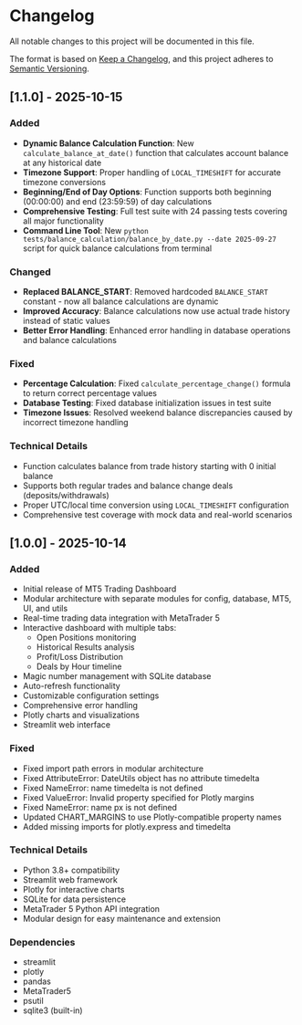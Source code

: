# Changelog

All notable changes to this project will be documented in this file.

The format is based on [Keep a Changelog](https://keepachangelog.com/en/1.0.0/),
and this project adheres to [Semantic Versioning](https://semver.org/spec/v2.0.0.html).

## [1.1.0] - 2025-10-15

### Added
- **Dynamic Balance Calculation Function**: New `calculate_balance_at_date()` function that calculates account balance at any historical date
- **Timezone Support**: Proper handling of `LOCAL_TIMESHIFT` for accurate timezone conversions
- **Beginning/End of Day Options**: Function supports both beginning (00:00:00) and end (23:59:59) of day calculations
- **Comprehensive Testing**: Full test suite with 24 passing tests covering all major functionality
- **Command Line Tool**: New `python tests/balance_calculation/balance_by_date.py --date 2025-09-27` script for quick balance calculations from terminal

### Changed
- **Replaced BALANCE_START**: Removed hardcoded `BALANCE_START` constant - now all balance calculations are dynamic
- **Improved Accuracy**: Balance calculations now use actual trade history instead of static values
- **Better Error Handling**: Enhanced error handling in database operations and balance calculations

### Fixed
- **Percentage Calculation**: Fixed `calculate_percentage_change()` formula to return correct percentage values
- **Database Testing**: Fixed database initialization issues in test suite
- **Timezone Issues**: Resolved weekend balance discrepancies caused by incorrect timezone handling

### Technical Details
- Function calculates balance from trade history starting with 0 initial balance
- Supports both regular trades and balance change deals (deposits/withdrawals)
- Proper UTC/local time conversion using `LOCAL_TIMESHIFT` configuration
- Comprehensive test coverage with mock data and real-world scenarios

## [1.0.0] - 2025-10-14

### Added
- Initial release of MT5 Trading Dashboard
- Modular architecture with separate modules for config, database, MT5, UI, and utils
- Real-time trading data integration with MetaTrader 5
- Interactive dashboard with multiple tabs:
  - Open Positions monitoring
  - Historical Results analysis
  - Profit/Loss Distribution
  - Deals by Hour timeline
- Magic number management with SQLite database
- Auto-refresh functionality
- Customizable configuration settings
- Comprehensive error handling
- Plotly charts and visualizations
- Streamlit web interface

### Fixed
- Fixed import path errors in modular architecture
- Fixed AttributeError: DateUtils object has no attribute timedelta
- Fixed NameError: name timedelta is not defined
- Fixed ValueError: Invalid property specified for Plotly margins
- Fixed NameError: name px is not defined
- Updated CHART_MARGINS to use Plotly-compatible property names
- Added missing imports for plotly.express and timedelta

### Technical Details
- Python 3.8+ compatibility
- Streamlit web framework
- Plotly for interactive charts
- SQLite for data persistence
- MetaTrader 5 Python API integration
- Modular design for easy maintenance and extension

### Dependencies
- streamlit
- plotly
- pandas
- MetaTrader5
- psutil
- sqlite3 (built-in)
